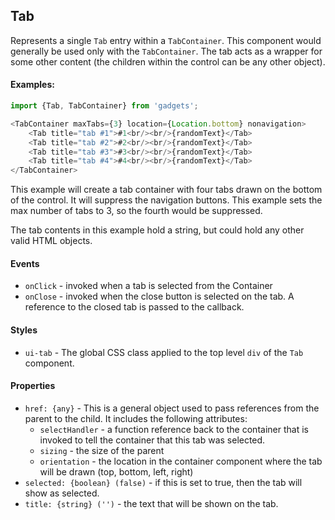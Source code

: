 <a name="module_Tab"></a>

## Tab
Represents a single `Tab` entry within a `TabContainer`.  This componentwould generally be used only with the `TabContainer`.  The tab actsas a wrapper for some other content (the children within the control canbe any other object).#### Examples:```javascriptimport {Tab, TabContainer} from 'gadgets';<TabContainer maxTabs={3} location={Location.bottom} nonavigation>    <Tab title="tab #1">#1<br/><br/>{randomText}</Tab>    <Tab title="tab #2">#2<br/><br/>{randomText}</Tab>    <Tab title="tab #3">#3<br/><br/>{randomText}</Tab>    <Tab title="tab #4">#4<br/><br/>{randomText}</Tab></TabContainer>```This example will create a tab container with four tabs drawn on thebottom of the control.  It will suppress the navigation buttons.This example sets the max number of tabs to 3, so the fourth wouldbe suppressed.The tab contents in this example hold a string, but could hold any othervalid HTML objects.#### Events- `onClick` - invoked when a tab is selected from the Container- `onClose` - invoked when the close button is selected on the tab.  Areference to the closed tab is passed to the callback.#### Styles- `ui-tab` - The global CSS class applied to the top level `div` of the`Tab` component.#### Properties- `href: {any}` - This is a general object used to pass references fromthe parent to the child.  It includes the following attributes:  - `selectHandler` - a function reference back to the container that is    invoked to tell the container that this tab was selected.  - `sizing` - the size of the parent  - `orientation` - the location in the container component where the    tab will be drawn (top, bottom, left, right)- `selected: {boolean} (false)` - if this is set to true, then the tabwill show as selected.- `title: {string} ('')` - the text that will be shown on the tab.

